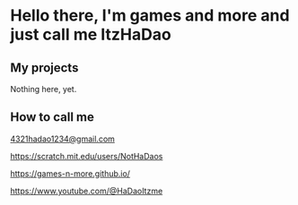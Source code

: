 # Hello there, I'm games and more and just call me ItzHaDao
## My projects
Nothing here, yet.
## How to call me
4321hadao1234@gmail.com

https://scratch.mit.edu/users/NotHaDaos

https://games-n-more.github.io/

https://www.youtube.com/@HaDaoItzme
<!--
If you can read this, hi!!!
--!>
